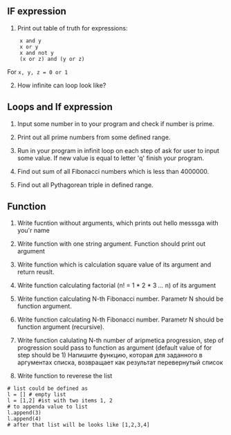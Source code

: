 ## IF expression
1. Print out table of truth for expressions:

```
	x and y
	x or y
	x and not y
	(x or z) and (y or z)
```

For `x, y, z = 0 or 1`

2. How infinite can loop look like?


## Loops and If expression

1. Input some number in to your program and 
check if number is prime.

2. Print out all prime numbers from some
defined range.

3. Run in your program in infinit loop on each step 
of ask for user to input some value. If new value 
is equal to letter 'q' finish your program.

4. Find out sum of all Fibonacci  numbers 
which is less than 4000000.

5. Find out all Pythagorean triple in defined range.

## Function

1. Write fucntion without arguments, which 
prints out hello messsga with you'r name

2. Write function with one string argument. 
Function should print out argument

3. Write function which is calculation square value 
of its argument and return reuslt.

4. Write function calculating 
factorial (n! = 1 * 2 * 3 *...* n) of its argument 

5. Write function calculating 
N-th Fibonacci number. Parametr N should 
be function argument.

5. Write function calculating 
N-th Fibonacci number. Parametr N should 
be function argument (recursive).

6. Write function calulating N-th number of aripmetica progression, step of progression sould pass to function as argument (default value of for step should be 1)
Напишите функцию, которая для заданного в аргументах списка, возвращает как результат перевернутый список
7. Write function to reverese the list 
```
# list could be defined as 
l = [] # empty list
l = [1,2] #ist with two items 1, 2
# to appenda value to list
l.append(3)
l.append(4)
# after that list will be looks like [1,2,3,4]
```
